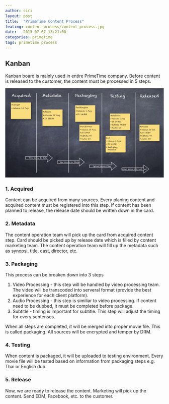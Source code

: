 ```yaml
---
author: siri
layout: post
title:  "PrimeTime Content Process"
featimg: content-process/content_process.jpg
date:   2015-07-07 13:21:00
categories: primetime
tags: primetime process
---
```


Kanban
------
Kanban board is mainly used in entire PrimeTime company. Before content is released to the customer, the content must be processed in 5 steps.

![Content Operation Kanban](/img/content-process/content_process.jpg)

### 1. Acquired
Content can be acquired from many sources. Every planing content and acquired content must be registered into this step. If content has been planned to release, the release date should be written down in the card.

### 2. Metadata 
The content operation team will pick up the card from acquired content step. Card should be picked up by release date which is filled by content marketing team. The content operation team will fill up the metadata such as synopsi, title, cast, director, etc. 

### 3. Packaging
This process can be breaken down into 3 steps
1. Video Processing - this step will be handled by video processing team. The video will be transcoded into serveral format (provide the best experience for each client platform).
2. Audio Processing - this step is similiar to video processing. If content need to be dubbed, it must be completed before package.
3. Subtitle - timing is important for subtitle. This step will adjust the timing for every sentenses.

When all steps are completed, it will be merged into proper movie file. This is called packaging. All sources will be encrypted and temper by DRM.

### 4. Testing
When content is packaged, it will be uploaded to testing environment. Every movie file will be tested based on information from packaging steps e.g. Thai or English dub. 

### 5. Release
Now, we are ready to release the content. Marketing will pick up the content. Send EDM, Facebook, etc. to the customer.
